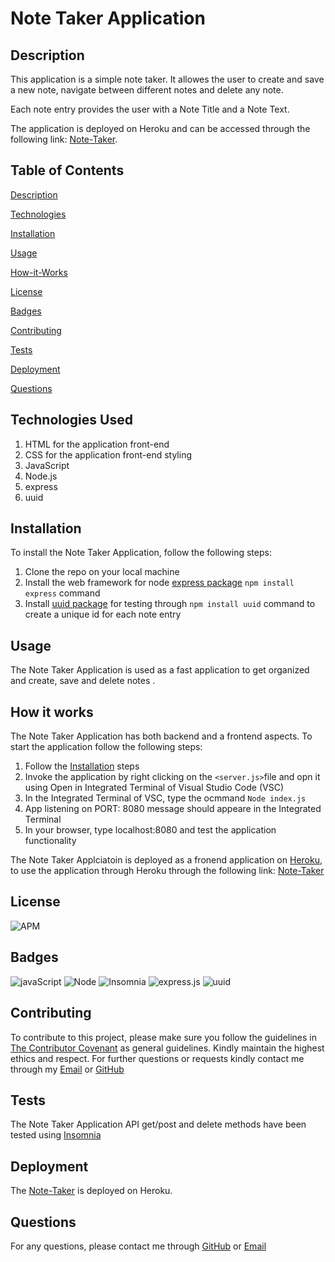 # Note Taker Application
## Description

This application is a simple note taker. It allowes the user to create and save a new note, navigate between different notes and delete any note.

Each note entry provides the user with a Note Title and a Note Text.

The application is deployed on Heroku and can be accessed through the following link: [Note-Taker](https://fathomless-sierra-25537.herokuapp.com/).

## Table of Contents

[Description](#description)

[Technologies](#Technologies-used)

[Installation](#Installation)

[Usage](#usage)

[How-it-Works](#How-it-Works)

[License](#License)

[Badges](#Badges)

[Contributing](#contributing)

[Tests](#tests)

[Deployment](#Deployment)

[Questions](#questions)

## Technologies Used
1. HTML for the application front-end 
2. CSS for the application front-end styling
3. JavaScript
4. Node.js
5. express
6. uuid 

## Installation
To install the Note Taker Application, follow the following steps:
1. Clone the repo on your local machine
2. Install the web framework for node [express package](https://www.npmjs.com/package/inquirer) `npm install express` command
3. Install [uuid package](https://www.npmjs.com/package/jest) for testing through `npm install uuid` command to create a unique id for each note entry

## Usage
The Note Taker Application is used as a fast application to get organized  and create, save and delete notes .

## How it works
The Note Taker Application has both backend and a frontend aspects. To start the application follow the following steps:

1. Follow the [Installation](#Installation) steps
2. Invoke the application by right clicking on the `<server.js>`file and opn it using Open in Integrated Terminal of Visual Studio Code (VSC)
3. In the Integrated Terminal of VSC, type the ocmmand `Node index.js`
4. App listening on PORT: 8080 message should appeare in the Integrated Terminal
5. In your browser, type localhost:8080 and test the application functionality

The Note Taker Applciatoin is deployed as a fronend application on [Heroku](https://dashboard.heroku.com/apps), to use the application through Heroku through the following link: [Note-Taker](https://fathomless-sierra-25537.herokuapp.com/)

## License
![APM](https://img.shields.io/apm/l/README)

## Badges
![javaScript](https://img.shields.io/badge/JavaScript-100%25-blue)
![Node](https://img.shields.io/badge/Node.js-CLI-blue)
![Insomnia](https://img.shields.io/badge/Insomnia-API%20Test-blue)
![express.js](https://img.shields.io/badge/express.js%20-blue)
![uuid](https://img.shields.io/badge/uuid-unique%20id%20-blue)

## Contributing
To contribute to this project, please make sure you follow the guidelines in [The Contributor Covenant](https://www.contributor-covenant.org/) as general guidelines.
Kindly maintain the highest ethics and respect. For further questions or requests kindly contact me through my [Email](mailto:noha_ashraf85@hotmail.com) or [GitHub](https://github.com/NohaAshraf85)

## Tests
The Note Taker Application API get/post and delete methods have been tested using [Insomnia](https://insomnia.rest/)

## Deployment
The [Note-Taker](https://fathomless-sierra-25537.herokuapp.com/) is deployed on Heroku.

## Questions
For any questions, please contact me through [GitHub](https://github.com/NohaAshraf85) 
or [Email](mailto:noha_ashraf85@hotmail.com)

